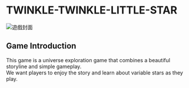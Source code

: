 # TWINKLE-TWINKLE-LITTLE-STAR
![遊戲封面](https://i.imgur.com/is8C7ow.png)
## Game Introduction
This game is a universe exploration game that combines a beautiful storyline and simple gameplay.  
We want players to enjoy the story and learn about variable stars as they play.
